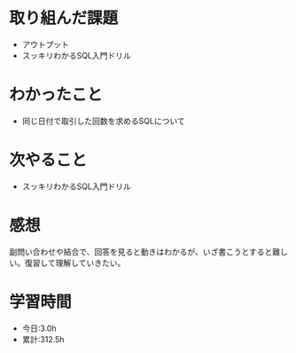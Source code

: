 # 取り組んだ課題
- アウトプット
- スッキリわかるSQL入門ドリル
# わかったこと
- 同じ日付で取引した回数を求めるSQLについて
# 次やること
- スッキリわかるSQL入門ドリル
# 感想
副問い合わせや結合で、回答を見ると動きはわかるが、いざ書こうとすると難しい。復習して理解していきたい。
# 学習時間
- 今日:3.0h
- 累計:312.5h
